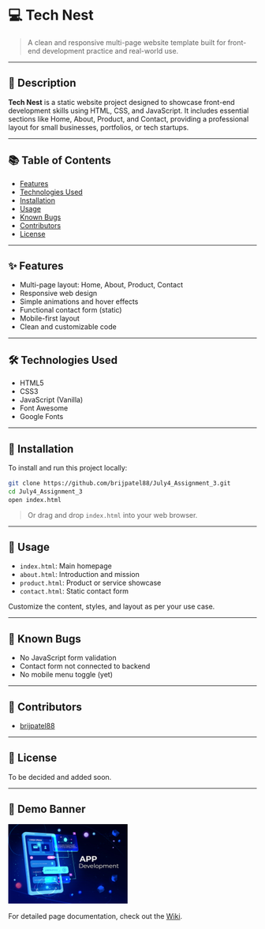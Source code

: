 
# 💻 Tech Nest

> A clean and responsive multi-page website template built for front-end development practice and real-world use.

---

## 📄 Description

**Tech Nest** is a static website project designed to showcase front-end development skills using HTML, CSS, and JavaScript. It includes essential sections like Home, About, Product, and Contact, providing a professional layout for small businesses, portfolios, or tech startups.

---

## 📚 Table of Contents

- [Features](#-features)
- [Technologies Used](#-technologies-used)
- [Installation](#-installation)
- [Usage](#-usage)
- [Known Bugs](#-known-bugs)
- [Contributors](#-contributors)
- [License](#-license)

---

## ✨ Features

- Multi-page layout: Home, About, Product, Contact
- Responsive web design
- Simple animations and hover effects
- Functional contact form (static)
- Mobile-first layout
- Clean and customizable code

---

## 🛠️ Technologies Used

- HTML5
- CSS3
- JavaScript (Vanilla)
- Font Awesome
- Google Fonts

---

## 💾 Installation

To install and run this project locally:

```bash
git clone https://github.com/brijpatel88/July4_Assignment_3.git
cd July4_Assignment_3
open index.html
```

> Or drag and drop `index.html` into your web browser.

---

## 🚀 Usage

- `index.html`: Main homepage
- `about.html`: Introduction and mission
- `product.html`: Product or service showcase
- `contact.html`: Static contact form

Customize the content, styles, and layout as per your use case.

---

## 🐞 Known Bugs

- No JavaScript form validation
- Contact form not connected to backend
- No mobile menu toggle (yet)

---

## 👥 Contributors

- [brijpatel88](https://github.com/brijpatel88)

---

## 🧾 License

To be decided and added soon.

---

## 📸 Demo Banner

 <img src="assets/image/banner.jpg" width="48%" />

For detailed page documentation, check out the [Wiki](https://github.com/brijpatel88/July4_Assignment_3/wiki).
